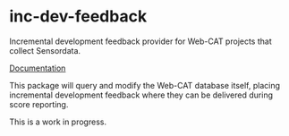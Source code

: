 # inc-dev-feedback

Incremental development feedback provider for Web-CAT projects that collect Sensordata.

[Documentation](https://ayaankazerouni.github.io/inc-dev-feedback)

This package will query and modify the Web-CAT database itself, placing incremental development feedback where they can be delivered during score reporting.

This is a work in progress.
